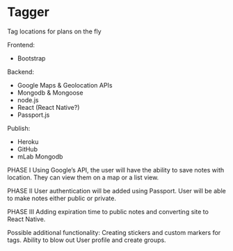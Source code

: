 # Tagger
Tag locations for plans on the fly

Frontend: 
- Bootstrap

Backend: 
- Google Maps & Geolocation APIs
- Mongodb & Mongoose 
- node.js
- React (React Native?)
- Passport.js 

Publish: 
- Heroku
- GitHub
- mLab Mongodb

PHASE I
Using Google’s API, the user will have the ability to save notes with location.  They can view them on a map or a list view.

PHASE II 
User authentication will be added using Passport.  User will be able to make notes either public or private. 

PHASE III
Adding expiration time to public notes and converting site to React Native.

Possible additional functionality: Creating stickers and custom markers for tags.  Ability to blow out User profile and create groups.
